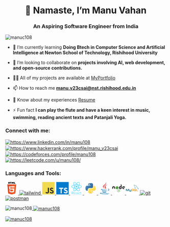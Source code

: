 <h1 align="center">🙏 Namaste, I’m Manu Vahan</h1>
<h3 align="center">An Aspiring Software Engineer from India</h3>

<p align="left"> <img src="https://komarev.com/ghpvc/?username=manuc108&label=Profile%20views&color=0e75b6&style=flat" alt="manuc108" /> </p>


- 🌱 I’m currently learning **Doing Btech in Computer Science and Artificial Intelligence at Newton School of Technology, Rishihood University**

- 👯 I’m looking to collaborate on **projects involving AI, web development, and open-source contributions.**

- 👨‍💻 All of my projects are available at  [MyPortfolio](https://my-portfolio-two-murex-26.vercel.app/)

- 📫 How to reach me **manu.v23csai@nst.rishihood.edu.in**

- 📄 Know about my experiences [Resume](https://drive.google.com/file/d/1e8GhtV_yt3z2ynFVXd8ZmiZYLjowaBl9/view?usp=sharing)

- ⚡ Fun fact **I can play the flute and have a keen interest in music, swimming, reading ancient texts and Patanjali Yoga.**

<h3 align="left">Connect with me:</h3>
<p align="left">
<a href="https://www.linkedin.com/in/manu108" target="blank"><img align="center" src="https://raw.githubusercontent.com/rahuldkjain/github-profile-readme-generator/master/src/images/icons/Social/linked-in-alt.svg" alt="https://www.linkedin.com/in/manu108" height="30" width="40" /></a>
<a href="https://www.hackerrank.com/profile/manu_v23csai" target="blank"><img align="center" src="https://raw.githubusercontent.com/rahuldkjain/github-profile-readme-generator/master/src/images/icons/Social/hackerrank.svg" alt="https://www.hackerrank.com/profile/manu_v23csai" height="30" width="40" /></a>
<a href="https://codeforces.com/profile/manu108" target="blank"><img align="center" src="https://raw.githubusercontent.com/rahuldkjain/github-profile-readme-generator/master/src/images/icons/Social/codeforces.svg" alt="https://codeforces.com/profile/manu108" height="30" width="40" /></a>
<a href="https://leetcode.com/u/manu108/" target="blank"><img align="center" src="https://raw.githubusercontent.com/rahuldkjain/github-profile-readme-generator/master/src/images/icons/Social/leet-code.svg" alt="https://leetcode.com/u/manu108/" height="30" width="40" /></a>
</p>

<h3 align="left">Languages and Tools:</h3>
<p align="left">  <a/>
<!--   <a href="https://expressjs.com" target="_blank" rel="noreferrer"> <img src="https://raw.githubusercontent.com/devicons/devicon/master/icons/express/express-original-wordmark.svg" alt="express" width="40" height="40"/> </a>   -->
  <a href="https://www.w3.org/html/" target="_blank" rel="noreferrer"> <img src="https://raw.githubusercontent.com/devicons/devicon/master/icons/html5/html5-original-wordmark.svg" alt="html5" width="40" height="40"/> </a> 
    <a href="https://tailwindcss.com/" target="_blank" rel="noreferrer"> <img src="https://www.vectorlogo.zone/logos/tailwindcss/tailwindcss-icon.svg" alt="tailwind" width="40" height="40"/> </a>
  <a href="https://developer.mozilla.org/en-US/docs/Web/JavaScript" target="_blank" rel="noreferrer"> <img src="https://raw.githubusercontent.com/devicons/devicon/master/icons/javascript/javascript-original.svg" alt="javascript" width="40" height="40"/> </a> 
    <a href="https://www.typescriptlang.org/" target="_blank" rel="noreferrer"> <img src="https://raw.githubusercontent.com/devicons/devicon/master/icons/typescript/typescript-original.svg" alt="typescript" width="40" height="40"/> </a>
  <a href="https://reactjs.org/" target="_blank" rel="noreferrer"> <img src="https://raw.githubusercontent.com/devicons/devicon/master/icons/react/react-original-wordmark.svg" alt="react" width="40" height="40"/> </a>
    <a href="https://www.python.org" target="_blank" rel="noreferrer"> <img src="https://raw.githubusercontent.com/devicons/devicon/master/icons/python/python-original.svg" alt="python" width="40" height="40"/> </a> 
    <a href="https://www.java.com" target="_blank" rel="noreferrer"> <img src="https://raw.githubusercontent.com/devicons/devicon/master/icons/java/java-original.svg" alt="java" width="40" height="40"/> </a>
    <a href="https://nodejs.org" target="_blank" rel="noreferrer"> <img src="https://raw.githubusercontent.com/devicons/devicon/master/icons/nodejs/nodejs-original-wordmark.svg" alt="nodejs" width="40" height="40"/> </a> 
  <a href="https://www.mysql.com/" target="_blank" rel="noreferrer"> <img src="https://raw.githubusercontent.com/devicons/devicon/master/icons/mysql/mysql-original-wordmark.svg" alt="mysql" width="40" height="40"/> </a> 
<!--   <a href="https://nextjs.org/" target="_blank" rel="noreferrer"> <img src="https://cdn.worldvectorlogo.com/logos/nextjs-2.svg" alt="nextjs" width="40" height="40"/> </a>  -->
<!--   <a href="https://scikit-learn.org/" target="_blank" rel="noreferrer"> <img src="https://upload.wikimedia.org/wikipedia/commons/0/05/Scikit_learn_logo_small.svg" alt="scikit_learn" width="40" height="40"/> </a>  -->
  <a href="https://git-scm.com/" target="_blank" rel="noreferrer"> <img src="https://www.vectorlogo.zone/logos/git-scm/git-scm-icon.svg" alt="git" width="40" height="40"/> </a> 
  <a href="https://postman.com" target="_blank" rel="noreferrer"> <img src="https://www.vectorlogo.zone/logos/getpostman/getpostman-icon.svg" alt="postman" width="40" height="40"/
  </a> </p>

<p><img align="left" src="https://github-readme-stats.vercel.app/api/top-langs?username=manuc108&show_icons=true&locale=en&layout=compact" alt="manuc108" /></p>

<p>&nbsp;<img align="center" src="https://github-readme-stats.vercel.app/api?username=manuc108&show_icons=true&locale=en" alt="manuc108" /></p>

<p><img align="center" src="https://github-readme-streak-stats.herokuapp.com/?user=manuc108&" alt="manuc108" /></p>
